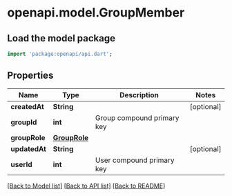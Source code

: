 # openapi.model.GroupMember

## Load the model package
```dart
import 'package:openapi/api.dart';
```

## Properties
Name | Type | Description | Notes
------------ | ------------- | ------------- | -------------
**createdAt** | **String** |  | [optional] 
**groupId** | **int** | Group compound primary key | 
**groupRole** | [**GroupRole**](GroupRole.md) |  | 
**updatedAt** | **String** |  | [optional] 
**userId** | **int** | User compound primary key | 

[[Back to Model list]](../README.md#documentation-for-models) [[Back to API list]](../README.md#documentation-for-api-endpoints) [[Back to README]](../README.md)


